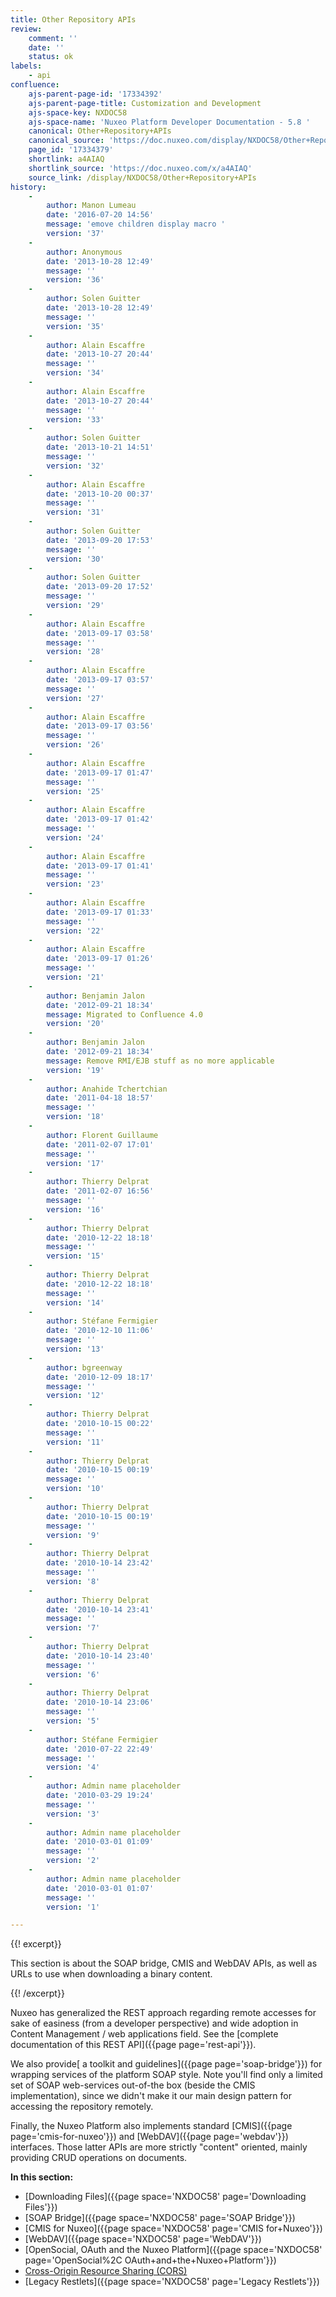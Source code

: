 ```yaml
---
title: Other Repository APIs
review:
    comment: ''
    date: ''
    status: ok
labels:
    - api
confluence:
    ajs-parent-page-id: '17334392'
    ajs-parent-page-title: Customization and Development
    ajs-space-key: NXDOC58
    ajs-space-name: 'Nuxeo Platform Developer Documentation - 5.8 '
    canonical: Other+Repository+APIs
    canonical_source: 'https://doc.nuxeo.com/display/NXDOC58/Other+Repository+APIs'
    page_id: '17334379'
    shortlink: a4AIAQ
    shortlink_source: 'https://doc.nuxeo.com/x/a4AIAQ'
    source_link: /display/NXDOC58/Other+Repository+APIs
history:
    - 
        author: Manon Lumeau
        date: '2016-07-20 14:56'
        message: 'emove children display macro '
        version: '37'
    - 
        author: Anonymous
        date: '2013-10-28 12:49'
        message: ''
        version: '36'
    - 
        author: Solen Guitter
        date: '2013-10-28 12:49'
        message: ''
        version: '35'
    - 
        author: Alain Escaffre
        date: '2013-10-27 20:44'
        message: ''
        version: '34'
    - 
        author: Alain Escaffre
        date: '2013-10-27 20:44'
        message: ''
        version: '33'
    - 
        author: Solen Guitter
        date: '2013-10-21 14:51'
        message: ''
        version: '32'
    - 
        author: Alain Escaffre
        date: '2013-10-20 00:37'
        message: ''
        version: '31'
    - 
        author: Solen Guitter
        date: '2013-09-20 17:53'
        message: ''
        version: '30'
    - 
        author: Solen Guitter
        date: '2013-09-20 17:52'
        message: ''
        version: '29'
    - 
        author: Alain Escaffre
        date: '2013-09-17 03:58'
        message: ''
        version: '28'
    - 
        author: Alain Escaffre
        date: '2013-09-17 03:57'
        message: ''
        version: '27'
    - 
        author: Alain Escaffre
        date: '2013-09-17 03:56'
        message: ''
        version: '26'
    - 
        author: Alain Escaffre
        date: '2013-09-17 01:47'
        message: ''
        version: '25'
    - 
        author: Alain Escaffre
        date: '2013-09-17 01:42'
        message: ''
        version: '24'
    - 
        author: Alain Escaffre
        date: '2013-09-17 01:41'
        message: ''
        version: '23'
    - 
        author: Alain Escaffre
        date: '2013-09-17 01:33'
        message: ''
        version: '22'
    - 
        author: Alain Escaffre
        date: '2013-09-17 01:26'
        message: ''
        version: '21'
    - 
        author: Benjamin Jalon
        date: '2012-09-21 18:34'
        message: Migrated to Confluence 4.0
        version: '20'
    - 
        author: Benjamin Jalon
        date: '2012-09-21 18:34'
        message: Remove RMI/EJB stuff as no more applicable
        version: '19'
    - 
        author: Anahide Tchertchian
        date: '2011-04-18 18:57'
        message: ''
        version: '18'
    - 
        author: Florent Guillaume
        date: '2011-02-07 17:01'
        message: ''
        version: '17'
    - 
        author: Thierry Delprat
        date: '2011-02-07 16:56'
        message: ''
        version: '16'
    - 
        author: Thierry Delprat
        date: '2010-12-22 18:18'
        message: ''
        version: '15'
    - 
        author: Thierry Delprat
        date: '2010-12-22 18:18'
        message: ''
        version: '14'
    - 
        author: Stéfane Fermigier
        date: '2010-12-10 11:06'
        message: ''
        version: '13'
    - 
        author: bgreenway
        date: '2010-12-09 18:17'
        message: ''
        version: '12'
    - 
        author: Thierry Delprat
        date: '2010-10-15 00:22'
        message: ''
        version: '11'
    - 
        author: Thierry Delprat
        date: '2010-10-15 00:19'
        message: ''
        version: '10'
    - 
        author: Thierry Delprat
        date: '2010-10-15 00:19'
        message: ''
        version: '9'
    - 
        author: Thierry Delprat
        date: '2010-10-14 23:42'
        message: ''
        version: '8'
    - 
        author: Thierry Delprat
        date: '2010-10-14 23:41'
        message: ''
        version: '7'
    - 
        author: Thierry Delprat
        date: '2010-10-14 23:40'
        message: ''
        version: '6'
    - 
        author: Thierry Delprat
        date: '2010-10-14 23:06'
        message: ''
        version: '5'
    - 
        author: Stéfane Fermigier
        date: '2010-07-22 22:49'
        message: ''
        version: '4'
    - 
        author: Admin name placeholder
        date: '2010-03-29 19:24'
        message: ''
        version: '3'
    - 
        author: Admin name placeholder
        date: '2010-03-01 01:09'
        message: ''
        version: '2'
    - 
        author: Admin name placeholder
        date: '2010-03-01 01:07'
        message: ''
        version: '1'

---
```

{{! excerpt}}

This section is about the SOAP bridge, CMIS and WebDAV APIs, as well as URLs to use when downloading a binary content.

{{! /excerpt}}

Nuxeo has generalized the REST approach regarding remote accesses for sake of easiness (from a developer perspective) and wide adoption in Content Management / web applications field. See the [complete documentation of this REST API]({{page page='rest-api'}}).

We also provide[ a toolkit and guidelines]({{page page='soap-bridge'}}) for wrapping services of the platform SOAP style. Note you'll find only a limited set of SOAP web-services&nbsp;out-of-the box (beside the CMIS implementation), since we didn't make it our main design pattern for accessing the repository remotely.

Finally, the Nuxeo Platform also implements standard&nbsp;[CMIS]({{page page='cmis-for-nuxeo'}})&nbsp;and [WebDAV]({{page page='webdav'}}) interfaces. Those latter APIs are more strictly "content" oriented, mainly providing CRUD operations on documents.

**In this section:**

*   [Downloading Files]({{page space='NXDOC58' page='Downloading Files'}})
*   [SOAP Bridge]({{page space='NXDOC58' page='SOAP Bridge'}})
*   [CMIS for Nuxeo]({{page space='NXDOC58' page='CMIS for+Nuxeo'}})
*   [WebDAV]({{page space='NXDOC58' page='WebDAV'}})
*   [OpenSocial, OAuth and the Nuxeo Platform]({{page space='NXDOC58' page='OpenSocial%2C OAuth+and+the+Nuxeo+Platform'}})
*   [Cross-Origin Resource Sharing (CORS)](https://doc.nuxeo.com/pages/viewpage.action?pageId=17334317)
*   [Legacy Restlets]({{page space='NXDOC58' page='Legacy Restlets'}})